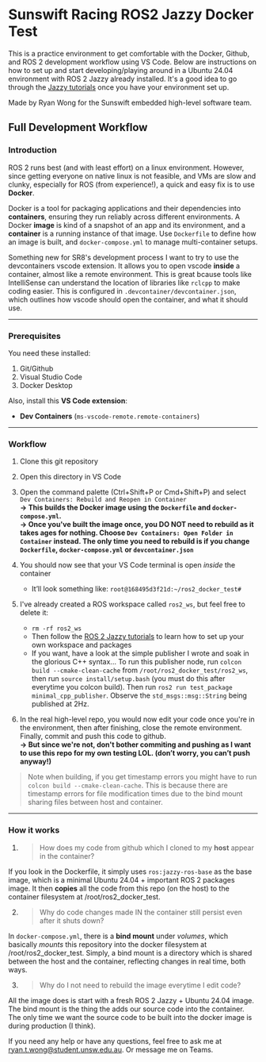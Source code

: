# Sunswift Racing ROS2 Jazzy Docker Test
This is a practice environment to get comfortable with the Docker, Github, and ROS 2 development workflow using VS Code. Below are instructions on how to set up and start developing/playing around in a Ubuntu 24.04 environment with ROS 2 Jazzy already installed. It's a good idea to go through the [Jazzy tutorials](https://docs.ros.org/en/jazzy/Tutorials.html) once you have your environment set up.  

Made by Ryan Wong for the Sunswift embedded high-level software team.

## Full Development Workflow 
### Introduction

ROS 2 runs best (and with least effort) on a linux environment. However, since getting everyone on native linux is not feasible, and VMs are slow and clunky, especially for ROS (from experience!), a quick and easy fix is to use **Docker**.


Docker is a tool for packaging applications and their dependencies into **containers**, ensuring they run reliably across different environments. A Docker **image** is kind of a snapshot of an app and its environment, and a **container** is a running instance of that image. Use `Dockerfile` to define how an image is built, and `docker-compose.yml` to manage multi-container setups.

Something new for SR8's development process I want to try to use the devcontainers vscode extension. It allows you to open vscode **inside** a container, almost like a remote environment. This is great bcause tools like IntelliSense can understand the location of libraries like `rclcpp` to make coding easier. This is configured in `.devcontainer/devcontainer.json`, which outlines how vscode should open the container, and what it should use.

---------------------------
### Prerequisites

You need these installed:
1. Git/Github
2. Visual Studio Code
3. Docker Desktop

Also, install this **VS Code extension**:
- **Dev Containers** (`ms-vscode-remote.remote-containers`)  

---------------------------
### Workflow

1. Clone this git repository  
2. Open this directory in VS Code  
3. Open the command palette (Ctrl+Shift+P or Cmd+Shift+P) and select `Dev Containers: Rebuild and Reopen in Container`  
   **→ This builds the Docker image using the `Dockerfile` and `docker-compose.yml`.**  
    **→ Once you've built the image once, you DO NOT need to rebuild as it takes ages for nothing. Choose `Dev Containers: Open Folder in Container` instead. The only time you need to rebuild is if you change `Dockerfile`, `docker-compose.yml` or `devcontainer.json`**  

4. You should now see that your VS Code terminal is open *inside* the container  
   - It’ll look something like: `root@168495d3f21d:~/ros2_docker_test#`  
5. I've already created a ROS workspace called `ros2_ws`, but feel free to delete it:  
   - `rm -rf ros2_ws`  
   - Then follow the [ROS 2 Jazzy tutorials](https://docs.ros.org/en/jazzy/Tutorials.html) to learn how to set up your own workspace and packages
   - If you want, have a look at the simple publisher I wrote and soak in the glorious C++ syntax... To run this publisher node, run `colcon build --cmake-clean-cache` from `/root/ros2_docker_test/ros2_ws`, then run `source install/setup.bash` (you must do this after everytime you colcon build). Then run `ros2 run test_package minimal_cpp_publisher`. Observe the `std_msgs::msg::String` being published at 2Hz.
6. In the real high-level repo, you would now edit your code once you're in the environment, then after finishing, close the remote environment. Finally, commit and push this code to github.  
   **→ But since we're not, don't bother commiting and pushing as I want to use this repo for my own testing LOL. (don’t worry, you can’t push anyway!)**  

>Note when building, if you get timestamp errors you might have to run `colcon build --cmake-clean-cache`. This is because there are timestamp errors for file modification times due to the bind mount sharing files between host and container.

---------------------------
### How it works
1. > How does my code from github which I cloned to my **host** appear in the container?  

If you look in the Dockerfile, it simply uses `ros:jazzy-ros-base` as the base image, which is a minimal Ubuntu 24.04 + important ROS 2 packages image. It then **copies** all the code from this repo (on the host) to the container filesystem at /root/ros2_docker_test.  

2. > Why do code changes made IN the container still persist even after it shuts down?  

In `docker-compose.yml`, there is a **bind mount** under *volumes*, which basically *mounts* this repository into the docker filesystem at /root/ros2_docker_test. Simply, a bind mount is a directory which is shared between the host and the container, reflecting changes in real time, both ways.

3. > Why do I not need to rebuild the image everytime I edit code?  

All the image does is start with a fresh ROS 2 Jazzy + Ubuntu 24.04 image. The bind mount is the thing the adds our source code into the container. The only time we want the source code to be built into the docker image is during production (I think).


If you need any help or have any questions, feel free to ask me at ryan.t.wong@student.unsw.edu.au. Or message me on Teams.